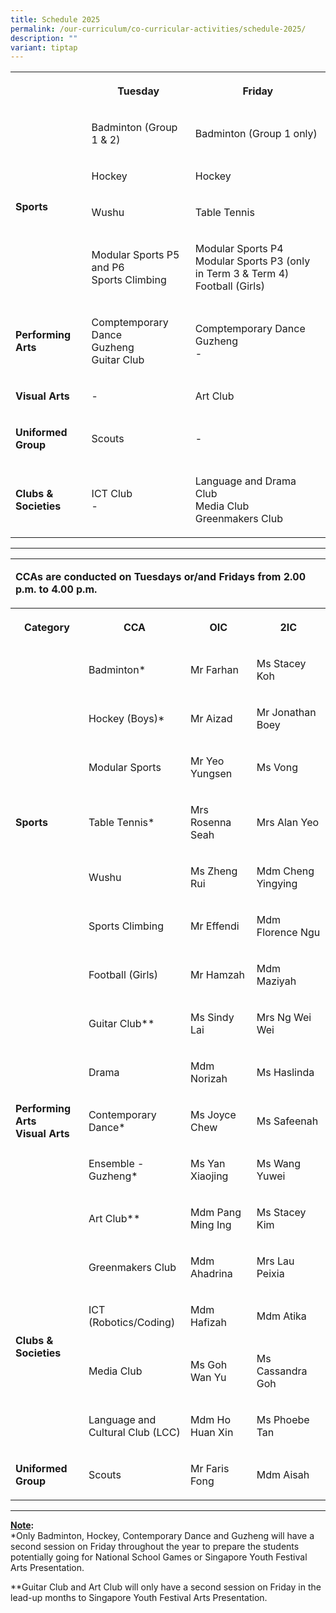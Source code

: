 ```yaml
---
title: Schedule 2025
permalink: /our-curriculum/co-curricular-activities/schedule-2025/
description: ""
variant: tiptap
---
```

<table style="minWidth: 75px">
<colgroup>
<col>
<col>
<col>
</colgroup>
<tbody>
<tr>
<th rowspan="1" colspan="1">
<p></p>
</th>
<th rowspan="1" colspan="1">
<p>Tuesday</p>
</th>
<th rowspan="1" colspan="1">
<p>Friday</p>
</th>
</tr>
<tr>
<td rowspan="4" colspan="1">
<p><strong>Sports</strong>
</p>
</td>
<td rowspan="1" colspan="1">
<p>Badminton (Group 1 &amp; 2)</p>
</td>
<td rowspan="1" colspan="1">
<p>Badminton (Group 1 only)</p>
</td>
</tr>
<tr>
<td rowspan="1" colspan="1">
<p>Hockey</p>
</td>
<td rowspan="1" colspan="1">
<p>Hockey</p>
</td>
</tr>
<tr>
<td rowspan="1" colspan="1">
<p>Wushu</p>
</td>
<td rowspan="1" colspan="1">
<p>Table Tennis</p>
</td>
</tr>
<tr>
<td rowspan="1" colspan="1">
<p>Modular Sports P5 and P6
<br>Sports Climbing</p>
</td>
<td rowspan="1" colspan="1">
<p>Modular Sports P4
<br>Modular Sports P3 (only in Term 3 &amp; Term 4)
<br>Football (Girls)</p>
</td>
</tr>
<tr>
<td rowspan="1" colspan="1">
<p><strong>Performing Arts</strong>
</p>
</td>
<td rowspan="1" colspan="1">
<p>Comptemporary Dance
<br>Guzheng
<br>Guitar Club</p>
</td>
<td rowspan="1" colspan="1">
<p>Comptemporary Dance
<br>Guzheng
<br>-</p>
</td>
</tr>
<tr>
<td rowspan="1" colspan="1">
<p><strong>Visual Arts</strong>
</p>
</td>
<td rowspan="1" colspan="1">
<p>-</p>
</td>
<td rowspan="1" colspan="1">
<p>Art Club</p>
</td>
</tr>
<tr>
<td rowspan="1" colspan="1">
<p><strong>Uniformed Group</strong>
</p>
</td>
<td rowspan="1" colspan="1">
<p>Scouts</p>
</td>
<td rowspan="1" colspan="1">
<p>-</p>
</td>
</tr>
<tr>
<td rowspan="1" colspan="1">
<p><strong>Clubs &amp; Societies</strong>
</p>
</td>
<td rowspan="1" colspan="1">
<p>ICT Club
<br>-</p>
</td>
<td rowspan="1" colspan="1">
<p>Language and Drama Club
<br>Media Club
<br>Greenmakers Club</p>
</td>
</tr>
</tbody>
</table>
<hr>
<table style="minWidth: 100px">
<colgroup>
<col>
<col>
<col>
<col>
</colgroup>
<tbody>
<tr>
<td rowspan="1" colspan="4">
<p><strong>CCAs are conducted on Tuesdays or/and Fridays from 2.00 p.m. to 4.00 p.m.</strong>
</p>
</td>
</tr>
<tr>
<th rowspan="1" colspan="1">
<p>Category</p>
</th>
<th rowspan="1" colspan="1">
<p>CCA</p>
</th>
<th rowspan="1" colspan="1">
<p>OIC</p>
</th>
<th rowspan="1" colspan="1">
<p>2IC</p>
</th>
</tr>
<tr>
<td rowspan="7" colspan="1">
<p><strong>Sports</strong>
</p>
</td>
<td rowspan="1" colspan="1">
<p>Badminton*</p>
</td>
<td rowspan="1" colspan="1">
<p>Mr Farhan</p>
</td>
<td rowspan="1" colspan="1">
<p>Ms Stacey Koh</p>
</td>
</tr>
<tr>
<td rowspan="1" colspan="1">
<p>Hockey (Boys)*</p>
</td>
<td rowspan="1" colspan="1">
<p>Mr Aizad</p>
</td>
<td rowspan="1" colspan="1">
<p>Mr Jonathan Boey</p>
</td>
</tr>
<tr>
<td rowspan="1" colspan="1">
<p>Modular Sports</p>
</td>
<td rowspan="1" colspan="1">
<p>Mr Yeo Yungsen</p>
</td>
<td rowspan="1" colspan="1">
<p>Ms Vong</p>
</td>
</tr>
<tr>
<td rowspan="1" colspan="1">
<p>Table Tennis*</p>
</td>
<td rowspan="1" colspan="1">
<p>Mrs Rosenna Seah</p>
</td>
<td rowspan="1" colspan="1">
<p>Mrs Alan Yeo</p>
</td>
</tr>
<tr>
<td rowspan="1" colspan="1">
<p>Wushu</p>
</td>
<td rowspan="1" colspan="1">
<p>Ms Zheng Rui</p>
</td>
<td rowspan="1" colspan="1">
<p>Mdm Cheng Yingying</p>
</td>
</tr>
<tr>
<td rowspan="1" colspan="1">
<p>Sports Climbing</p>
</td>
<td rowspan="1" colspan="1">
<p>Mr Effendi</p>
</td>
<td rowspan="1" colspan="1">
<p>Mdm Florence Ngu</p>
</td>
</tr>
<tr>
<td rowspan="1" colspan="1">
<p>Football (Girls)</p>
</td>
<td rowspan="1" colspan="1">
<p>Mr Hamzah</p>
</td>
<td rowspan="1" colspan="1">
<p>Mdm Maziyah</p>
</td>
</tr>
<tr>
<td rowspan="5" colspan="1">
<p><strong>Performing Arts<br>Visual Arts</strong>
</p>
</td>
<td rowspan="1" colspan="1">
<p>Guitar Club**</p>
</td>
<td rowspan="1" colspan="1">
<p>Ms Sindy Lai</p>
</td>
<td rowspan="1" colspan="1">
<p>Mrs Ng Wei Wei</p>
</td>
</tr>
<tr>
<td rowspan="1" colspan="1">
<p>Drama</p>
</td>
<td rowspan="1" colspan="1">
<p>Mdm Norizah</p>
</td>
<td rowspan="1" colspan="1">
<p>Ms Haslinda</p>
</td>
</tr>
<tr>
<td rowspan="1" colspan="1">
<p>Contemporary Dance*</p>
</td>
<td rowspan="1" colspan="1">
<p>Ms Joyce Chew</p>
</td>
<td rowspan="1" colspan="1">
<p>Ms Safeenah</p>
</td>
</tr>
<tr>
<td rowspan="1" colspan="1">
<p>Ensemble - Guzheng*</p>
</td>
<td rowspan="1" colspan="1">
<p>Ms Yan Xiaojing</p>
</td>
<td rowspan="1" colspan="1">
<p>Ms Wang Yuwei</p>
</td>
</tr>
<tr>
<td rowspan="1" colspan="1">
<p>Art Club**</p>
</td>
<td rowspan="1" colspan="1">
<p>Mdm Pang Ming Ing</p>
</td>
<td rowspan="1" colspan="1">
<p>Ms Stacey Kim</p>
</td>
</tr>
<tr>
<td rowspan="4" colspan="1">
<p><strong>Clubs &amp; Societies</strong>
</p>
</td>
<td rowspan="1" colspan="1">
<p>Greenmakers Club</p>
</td>
<td rowspan="1" colspan="1">
<p>Mdm Ahadrina</p>
</td>
<td rowspan="1" colspan="1">
<p>Mrs Lau Peixia</p>
</td>
</tr>
<tr>
<td rowspan="1" colspan="1">
<p>ICT (Robotics/Coding)</p>
</td>
<td rowspan="1" colspan="1">
<p>Mdm Hafizah</p>
</td>
<td rowspan="1" colspan="1">
<p>Mdm Atika</p>
</td>
</tr>
<tr>
<td rowspan="1" colspan="1">
<p>Media Club</p>
</td>
<td rowspan="1" colspan="1">
<p>Ms Goh Wan Yu</p>
</td>
<td rowspan="1" colspan="1">
<p>Ms Cassandra Goh</p>
</td>
</tr>
<tr>
<td rowspan="1" colspan="1">
<p>Language and
<br>Cultural Club (LCC)</p>
</td>
<td rowspan="1" colspan="1">
<p>Mdm Ho Huan Xin</p>
</td>
<td rowspan="1" colspan="1">
<p>Ms Phoebe Tan</p>
</td>
</tr>
<tr>
<td rowspan="1" colspan="1">
<p><strong>Uniformed Group</strong>
</p>
</td>
<td rowspan="1" colspan="1">
<p>Scouts</p>
</td>
<td rowspan="1" colspan="1">
<p>Mr Faris Fong</p>
</td>
<td rowspan="1" colspan="1">
<p>Mdm Aisah</p>
</td>
</tr>
</tbody>
</table>
<hr>
<p><strong><u>Note</u>:</strong>
<br>*Only Badminton, Hockey, Contemporary Dance and Guzheng will have a second
session on Friday throughout the year to prepare the students potentially
going for National School Games or Singapore Youth Festival Arts Presentation.</p>
<p>**Guitar Club and Art Club will only have a second session on Friday in
the lead-up months to Singapore Youth Festival Arts Presentation.</p>